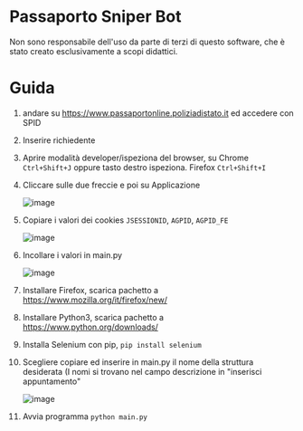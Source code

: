 # Passaporto Sniper Bot
Non sono responsabile dell'uso da parte di terzi di questo software, che è stato creato esclusivamente a scopi didattici.

# Guida
1) andare su https://www.passaportonline.poliziadistato.it ed accedere con SPID
2) Inserire richiedente
3) Aprire modalità developer/ispeziona del browser, su Chrome `Ctrl+Shift+J` oppure tasto destro ispeziona. Firefox `Ctrl+Shift+I`
4) Cliccare sulle due freccie e poi su Applicazione
   
    ![image](https://github.com/AlexZorzi/PassaportoBot/assets/47613715/b1e58344-7c10-4612-a9e2-690c023030ea)

5) Copiare i valori dei cookies `JSESSIONID`, `AGPID`, `AGPID_FE`

    ![image](https://github.com/AlexZorzi/PassaportoBot/assets/47613715/342c10e4-6c2b-4740-a933-8f991b0873e8)

6) Incollare i valori in main.py

    ![image](https://github.com/AlexZorzi/PassaportoBot/assets/47613715/ba055786-300b-4538-b979-5be2a009126c)
   
8) Installare Firefox, scarica pachetto a https://www.mozilla.org/it/firefox/new/
9) Installare Python3, scarica pachetto a https://www.python.org/downloads/
10) Installa Selenium con pip, `pip install selenium`
11) Scegliere copiare ed inserire in main.py il nome della struttura desiderata (I nomi si trovano nel campo descrizione in "inserisci appuntamento"

    ![image](https://github.com/AlexZorzi/PassaportoBot/assets/47613715/1d99b2dd-7800-43df-bf55-632c3aa91525)

12) Avvia programma `python main.py`
